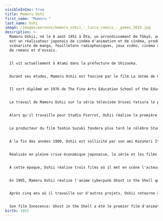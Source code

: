 ```yaml
---
visibleInCms: true
title: Mamoru Oshi
first_name: "Mamoru "
last_name: Oshi
image: /images/persons/mamoru_oshii_-_lucca_comics_-_games_2015.jpg
description: >-
  Mamoru Oshii, né le 8 août 1951 à Ōta, un arrondissement de Tōkyō, au Japon,
  est un réalisateur japonais de cinéma d'animation et de cinéma, producteur et
  scénariste de manga, feuilletons radiophoniques, jeux vidéo, cinéma et auteur
  de romans et d'essais.


  Il vit actuellement à Atami dans la préfecture de Shizuoka.


  Durant ses études, Mamoru Oshii est fasciné par le film La Jetée de Chris Marker ainsi que par les films de Andrzej Wajda, Jerzy Kawalerowicz, Andrzej Munk et Ingmar Bergman. Il est très marqué par l'un de ses professeurs, M. Aramaka, qui inspira un des personnages de Patlabor. Celui-ci avait une très grande culture cinématographique et un grand esprit critique mais était peu apprécié des autres étudiants.


  Il sort diplômé en 1976 de The Fine Arts Education School of the Education Department of Tokyo Liberal Arts University (Tokyo gakugei daigaku). Il entre l'année suivante à Tatsunoko Production et travaille comme réalisateur sur son premier film d'animation Ippatsu Kanta-kun. En 1980, il part au Studio Pierrot sous la supervision de son mentor Hisayuki Toriumi. Durant la production de Nils no fushigi na tabi et des séries télévisées Kagaku ninja-tai Gatchaman II, il rencontre ses futurs collaborateurs, le scénariste Kazunori Ito (en) et le dessinateur Yoshitaka Amano.


  Le travail de Mamoru Oshii sur la série télévisée Urusei Yatsura le place sous les projecteurs. Il réalise deux longs métrages à partir de la série, Urusei Yatsura: Only You en 1983 et Lamu : Un Rêve sans fin en 1984. Si le premier film est directement adapté de la série, le second s'en détache largement et est un des premiers exemples du style de Mamoru Oshii. Il s'était tant écarté de l'histoire originale que la créatrice du manga original Rumiko Takahashi avait difficilement accepté le scénario.


  Alors qu'il travaille pour Studio Pierrot, Oshii réalise la première série OVA Dallos, en 1983, pour le compte de Bandai. Il quitte le studio Pierrot en 1984 et travaille depuis toujours en indépendant. Il réalise alors L'Œuf de l'ange (Tenshi no tamago), un film aux thèmes bibliques avec des personnages dessinés par Yoshitaka Amano.


  Le producteur du film Toshio Suzuki fondera plus tard le célèbre Studio Ghibli. Après la sortie du film, Miyazaki et Takahata collaborent avec Oshii sur son film suivant Anchor. Le projet est rapidement annulé pour désaccord artistique dans le trio. Malgré leurs différences, Toshio Suzuki et le Studio Ghibli participeront vingt ans plus tard à la production d’Innocence : Ghost in the Shell 2. Les réalisateurs sont toutefois restés respectueux mais sceptiques vis-à-vis du travail des autres, Oshii critiquant le côté idéaliste des films de Miyazaki, celui-ci reprochant au premier de ne pas chercher assez le divertissement.


  À la fin des années 1980, Oshii est sollicité par son ami Kazunori Ito (en) pour rejoindre Headgear en tant que réalisateur. Headgear était un collectif de professionnels cherchant à promouvoir les travaux des membres et à nouer des contacts avec les producteurs. L'équipe comprenait les talents des scénaristes Kazunori Ito et Masami Yūki, du compositeur Kenji Kawai, du designer Yutaka Izubuchi (en), des réalisateurs d'anime Kazuchika Kise et Hiromasa Ogura et du concepteur de personnages Akemi Takada. Ils ont conçu ensemble Police Patlabor OVA en 1988, Twilight Q Épisode 2: Meikyu Bukken File 538 en 1987, The Patlabor: The Movie en 1989, et Patlabor 2: The Movie en 1993.


  Réalisés en pleine crise économique japonaise, la série et les films Patlabor montrent un futur proche où la crise sociale et les défis écologiques ont été résolus grâce à la technologie.


  À cette époque, Oshii réalise trois films où il met en scène l'acteur Shigeru Chiba. Il commence par The Red Spectacles, en 1987, qui est un film noir faisant explicitement référence à La Jetée de Chris Marker, bien avant L'Armée des douze singes de Terry Gilliam, et où il cite aussi bien de grands auteurs dont William Shakespeare et Alexandre Pouchkine que des chanteurs populaires comme Kenji Suzuki [Lequel ?] à la manière d'un Jean-Luc Godard pour lequel Oshii ne cache ni son admiration, ni son inspiration. Il poursuit en 1991 avec Stray Dogs: Kerberos Panzer Cops mêlant action, comédie et contemplation à la Patlabor The Movie 2. Il tourne enfin Talking Head en 1992, un film policier surréaliste largement expérimental.


  En 1995, Mamoru Oshii réalise l'anime cyberpunk Ghost in the Shell qui marque durablement l'animation et le rend célèbre au Japon, aux États-Unis et en Europe.


  Après cinq ans où il travaille sur d'autres projets, Oshii retourne à la réalisation avec son très attendu film nippo-polonais Avalon qui est montré au Festival de Cannes en 2001.


  Son film Innocence: Ghost in the Shell a été le premier film d'animation sélectionné pour concourir pour la Palme d'Or à Cannes.
birth: 1951
---
```

